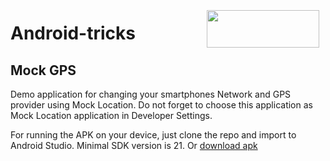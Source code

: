 <a href="http://navigine.com"><img src="https://navigine.com/assets/web/images/logo.svg" align="right" height="60" width="180" hspace="10" vspace="5"></a>

# Android-tricks

## Mock GPS

Demo application for changing your smartphones Network and GPS provider using Mock Location. Do not forget to choose this application as Mock Location application in Developer Settings.

For running the APK on your device, just clone the repo and import to Android Studio. Minimal SDK version is 21.
Or [download apk](https://github.com/Navigine/Android-Fake-Mock-Location-Tricks/blob/master/app-debug.apk)
